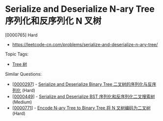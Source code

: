 # Serialize and Deserialize N-ary Tree 序列化和反序列化 N 叉树

[0000765] Hard

- https://leetcode-cn.com/problems/serialize-and-deserialize-n-ary-tree/

Topic Tags:

- [Tree 树](https://leetcode-cn.com/tag/tree/)

Similar Questions:

- [[0000297](https://leetcode-cn.com/problems/serialize-and-deserialize-binary-tree/)] - [Serialize and Deserialize Binary Tree 二叉树的序列化与反序列化](./0000297.serialize-and-deserialize-binary-tree.md) (Hard)
- [[0000449](https://leetcode-cn.com/problems/serialize-and-deserialize-bst/)] - [Serialize and Deserialize BST 序列化和反序列化二叉搜索树](./0000449.serialize-and-deserialize-bst.md) (Medium)
- [[0000771](https://leetcode-cn.com/problems/encode-n-ary-tree-to-binary-tree/)] - [Encode N-ary Tree to Binary Tree 将 N 叉树编码为二叉树](./0000771.encode-n-ary-tree-to-binary-tree.md) (Hard)
